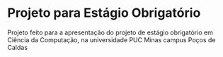 # Projeto para Estágio Obrigatório

Projeto feito para a apresentação do projeto de estágio obrigatório em Ciência da Computação, na universidade PUC Minas campus Poços de Caldas
